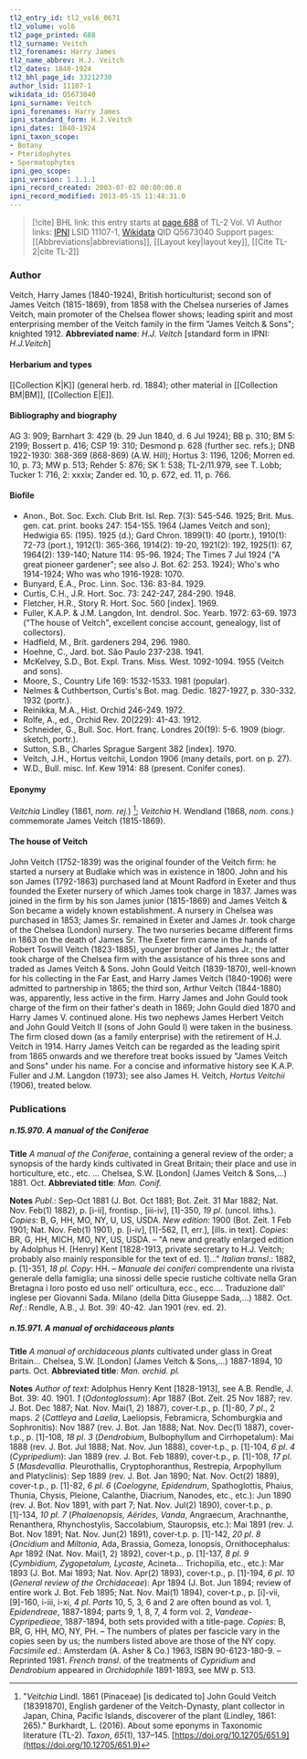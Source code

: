 ```yaml
---
tl2_entry_id: tl2_vol6_0671
tl2_volume: vol6
tl2_page_printed: 688
tl2_surname: Veitch
tl2_forenames: Harry James
tl2_name_abbrev: H.J. Veitch
tl2_dates: 1840-1924
tl2_bhl_page_id: 33212730
author_lsid: 11107-1
wikidata_id: Q5673040
ipni_surname: Veitch
ipni_forenames: Harry James
ipni_standard_form: H.J.Veitch
ipni_dates: 1840-1924
ipni_taxon_scope: 
- Botany
- Pteridophytes
- Spermatophytes
ipni_geo_scope: 
ipni_version: 1.1.1.1
ipni_record_created: 2003-07-02 00:00:00.0
ipni_record_modified: 2013-05-15 11:48:31.0
---
```


> [!cite] BHL link: this entry starts at [page 688](https://www.biodiversitylibrary.org/page/33212730) of TL-2 Vol. VI
> Author links: [IPNI](https://www.ipni.org/a/11107-1) LSID 11107-1, [Wikidata](https://www.wikidata.org/wiki/Q5673040) QID Q5673040
> Support pages: [[Abbreviations|abbreviations]], [[Layout key|layout key]], [[Cite TL-2|cite TL-2]]

### Author

Veitch, Harry James (1840-1924), British horticulturist; second son of James Veitch (1815-1869), from 1858 with the Chelsea nurseries of James Veitch, main promoter of the Chelsea flower shows; leading spirit and most enterprising member of the Veitch family in the firm "James Veitch & Sons"; knighted 1912. 
**Abbreviated name**: *H.J. Veitch* \[standard form in IPNI: *H.J.Veitch*\]

#### Herbarium and types

[[Collection K|K]] (general herb. rd. 1884); other material in [[Collection BM|BM]], [[Collection E|E]].

#### Bibliography and biography

AG 3: 909; Barnhart 3: 429 (b. 29 Jun 1840, d. 6 Jul 1924); BB p. 310; BM 5: 2199; Bossert p. 416; CSP 19: 310; Desmond p. 628 (further sec. refs.); DNB 1922-1930: 368-369 (868-869) (A.W. Hill); Hortus 3: 1196, 1206; Morren ed. 10, p. 73; MW p. 513; Rehder 5: 876; SK 1: 538; TL-2/11.979, see T. Lobb; Tucker 1: 716, 2: xxxix; Zander ed. 10, p. 672, ed. 11, p. 766.

#### Biofile

- Anon., Bot. Soc. Exch. Club Brit. Isl. Rep. 7(3): 545-546. 1925; Brit. Mus. gen. cat. print. books 247: 154-155. 1964 (James Veitch and son); Hedwigia 65: (195). 1925 (d.); Gard Chron. 1899(1): 40 (portr.), 1910(1): 72-73 (port.), 1912(1): 365-366, 1914(2): 19-20, 1921(2): 192, 1925(1): 67, 1964(2): 139-140; Nature 114: 95-96. 1924; The Times 7 Jul 1924 ("A great pioneer gardener"; see also J. Bot. 62: 253. 1924); Who's who 1914-1924; Who was who 1916-1928: 1070.
- Bunyard, E.A., Proc. Linn. Soc. 136: 83-84. 1929.
- Curtis, C.H., J.R. Hort. Soc. 73: 242-247, 284-290. 1948.
- Fletcher, H.R., Story R. Hort. Soc. 560 \[index\]. 1969.
- Fuller, K.A.P. & J.M. Langdon, Int. dendrol. Soc. Yearb. 1972: 63-69. 1973 ("The house of Veitch", excellent concise account, genealogy, list of collectors).
- Hadfield, M., Brit. gardeners 294, 296. 1980.
- Hoehne, C., Jard. bot. São Paulo 237-238. 1941.
- McKelvey, S.D., Bot. Expl. Trans. Miss. West. 1092-1094. 1955 (Veitch and sons).
- Moore, S., Country Life 169: 1532-1533. 1981 (popular).
- Nelmes & Cuthbertson, Curtis's Bot. mag. Dedic. 1827-1927, p. 330-332. 1932 (portr.).
- Reinikka, M.A., Hist. Orchid 246-249. 1972.
- Rolfe, A., ed., Orchid Rev. 20(229): 41-43. 1912.
- Schneider, G., Bull. Soc. Hort. franç. Londres 20(19): 5-6. 1909 (biogr. sketch, portr.).
- Sutton, S.B., Charles Sprague Sargent 382 \[index\]. 1970.
- Veitch, J.H., Hortus veitchii, London 1906 (many details, port. on p. 27).
- W.D., Bull. misc. Inf. Kew 1914: 88 (present. Conifer cones).

#### Eponymy

*Veitchia* Lindley (1861, *nom. rej.*) [^1]; *Veitchia* H. Wendland (1868, *nom. cons.*) commemorate James Veitch (1815-1869).

#### The house of Veitch

John Veitch (1752-1839) was the original founder of the Veitch firm: he started a nursery at Budlake which was in existence in 1800. John and his son James (1792-1863) purchased land at Mount Radford in Exeter and thus founded the Exeter nursery of which James took charge in 1837. James was joined in the firm by his son James junior (1815-1869) and James Veitch & Son became a widely known establishment. A nursery in Chelsea was purchased in 1853; James Sr. remained in Exeter and James Jr. took charge of the Chelsea (London) nursery. The two nurseries became different firms in 1863 on the death of James Sr. The Exeter firm came in the hands of Robert Toswill Veitch (1823-1885), younger brother of James Jr.; the latter took charge of the Chelsea firm with the assistance of his three sons and traded as James Veitch & Sons. John Gould Veitch (1839-1870), well-known for his collecting in the Far East, and Harry James Veitch (1840-1906) were admitted to partnership in 1865; the third son, Arthur Veitch (1844-1880) was, apparently, less active in the firm. Harry James and John Gould took charge of the firm on their father's death in 1869; John Gould died 1870 and Harry James V. continued alone. His two nephews James Herbert Veitch and John Gould Veitch II (sons of John Gould I) were taken in the business. The firm closed down (as a family enterprise) with the retirement of H.J. Veitch in 1914. Harry James Veitch can be regarded as the leading spirit from 1865 onwards and we therefore treat books issued by "James Veitch and Sons" under his name. For a concise and informative history see K.A.P. Fuller and J.M. Langdon (1973); see also James H. Veitch, *Hortus Veitchii* (1906), treated below.

### Publications

##### n.15.970. A manual of the Coniferae

**Title**
*A manual of the Coniferae*, containing a general review of the order; a synopsis of the hardy kinds cultivated in Great Britain; their place and use in horticulture, etc., etc. ... Chelsea, S.W. \[London\] (James Veitch & Sons,...) 1881. Oct.
**Abbreviated title**: *Man. Conif.*

**Notes**
*Publ*.: Sep-Oct 1881 (J. Bot. Oct 1881; Bot. Zeit. 31 Mar 1882; Nat. Nov. Feb(1) 1882), p. \[i-ii\], frontisp., \[iii-iv\], \[1\]-350, *19 pl*. (uncol. liths.). *Copies*: B, G, HH, MO, NY, U, US, USDA.
*New edition*: 1900 (Bot. Zeit. 1 Feb 1901; Nat. Nov. Feb(1) 1901), p. \[i-iv\], \[1\]-562, \[1, err.\], \[ills. in text\]. *Copies*: BR, G, HH, MICH, MO, NY, US, USDA. – "A new and greatly enlarged edition by Adolphus H. \[Henry\] Kent \[1828-1913, private secretary to H.J. Veitch; probably also mainly responsible for the text of ed. 1\]..."
*Italian transl*.: 1882, p. \[1\]-351, *18 pl. Copy*: HH. – *Manuale dei coniferi* comprendente una rivista generale della famiglia; una sinossi delle specie rustiche coltivate nella Gran Bretagna i loro posto ed uso nell' orticultura, ecc., ecc.... Traduzione dall' inglese per Giovanni Sada. Milano (della Ditta Giuseppe Sada,...) 1882. Oct.
*Ref*.: Rendle, A.B., J. Bot. 39: 40-42. Jan 1901 (rev. ed. 2).

##### n.15.971. A manual of orchidaceous plants

**Title**
*A manual of orchidaceous plants* cultivated under glass in Great Britain... Chelsea, S.W. \[London\] (James Veitch & Sons,...) 1887-1894, 10 parts. Oct.
**Abbreviated title**: *Man. orchid. pl.*

**Notes**
*Author of text*: Adolphus Henry Kent \[1828-1913\], see A.B. Rendle, J. Bot. 39: 40. 1901.
*1* (*Odontoglossum*): Apr 1887 (Bot. Zeit. 25 Nov 1887; rev. J. Bot. Dec 1887; Nat. Nov. Mai(1, 2) 1887), cover-t.p., p. \[1\]-80, *7 pl*., 2 maps.
*2* (*Cattleya* and *Laelia*, Laeliopsis, Febramicra, Schomburgkia and Sophronitis): Nov 1887 (rev. J. Bot. Jan 1888; Nat. Nov. Dec(1) 1887), cover-t.p., p. \[1\]-108, *18 pl*.
*3* (*Dendrobium*, Bulbophyllum and Cirrhopetalum): Mai 1888 (rev. J. Bot. Jul 1888; Nat. Nov. Jun 1888), cover-t.p., p. \[1\]-104, *6 pl*.
*4* (*Cypripedium*): Jan 1889 (rev. J. Bot. Feb 1889), cover-t.p., p. \[1\]-108, *17 pl*.
*5* (*Masdevallia*. Pleurothallis, Cryptophoranthus, Restrepia, Arpophyllum and Platyclinis): Sep 1889 (rev. J. Bot. Jan 1890; Nat. Nov. Oct(2) 1889), cover-t.p., p. \[1\]-82, *6 pl*.
*6* (*Coelogyne, Epidendrum*, Spathoglottis, Phaius, Thunia, Chysis, Pleione, Calanthe, Diacrium, Nanodes, etc., etc.): Jun 1890 (rev. J. Bot. Nov 1891, with part 7; Nat. Nov. Jul(2) 1890), cover-t.p., p. \[1\]-134, *10 pl*.
*7* (*Phalaenopsis, Aërides, Vanda*, Angraecum, Arachnanthe, Renanthera, Rhynchostylis, Saccolabium, Stauropsis, etc.): Mai 1891 (rev. J. Bot. Nov 1891; Nat. Nov. Jun(2) 1891), cover-t.p. p. \[1\]-142, *20 pl*.
*8* (*Oncidium* and *Miltonia*, Ada, Brassia, Gomeza, Ionopsis, Ornithocephalus: Apr 1892 (Nat. Nov. Mai(1, 2) 1892), cover-t.p., p. \[1\]-137, *8 pl*.
*9* (*Cymbidium, Zygopetalum, Lycaste*, Acineta... Trichopilia, etc., etc.): Mar 1893 (J. Bot. Mai 1893; Nat. Nov. Apr(2) 1893), cover-t.p., p. \[1\]-194, *6 pl*.
*10* (*General review of the Orchidaceae*): Apr 1894 (J. Bot. Jun 1894; review of entire work J. Bot. Feb 1895; Nat. Nov. Mai(1) 1894), cover-t.p., p. \[i\]-vii, \[9\]-160, i-iii, i-xi, *4 pl*.
*Parts* 10, 5, 3, 6 and 2 are often bound as vol. 1, *Epidendreae*, 1887-1894; parts 9, 1, 8, 7, 4 form vol. 2, *Vandeae-Cypripedieae*, 1887-1894, both sets provided with a title-page.
*Copies*: B, BR, G, HH, MO, NY, PH. – The numbers of plates per fascicle vary in the copies seen by us; the numbers listed above are those of the NY copy.
*Facsimile ed*.: Amsterdam (A. Asher & Co.) 1963, ISBN 90-6123-180-9. – Reprinted 1981.
*French transl*. of the treatments of *Cypridium* and *Dendrobium* appeared in *Orchidophile* 1891-1893, see MW p. 513.

[^1]: "*Veitchia* Lindl. 1861 (Pinaceae) \[is dedicated to\] John Gould Veitch (18391870), English gardener of the Veitch-Dynasty, plant collector in Japan, China, Pacific Islands, discoverer of the plant (Lindley, 1861: 265)."
Burkhardt, L. (2016). About some eponyms in Taxonomic literature (TL-2). _Taxon_, _65_(1), 137–145. [https://doi.org/10.12705/651.9](https://doi.org/10.12705/651.9)

